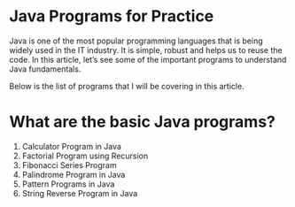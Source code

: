# Java Programs for Practice

Java is one of the most popular programming languages that is being widely used in the IT industry. It is simple, robust and helps us to reuse the code.  In this article, let’s see some of the important programs to understand Java fundamentals.

Below is the list of programs that I will be covering in this article.

# What are the basic Java programs?

1. Calculator Program in Java
2. Factorial Program using Recursion
3. Fibonacci Series Program
4. Palindrome Program in Java
5. Pattern Programs in Java
6. String Reverse Program in Java
